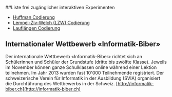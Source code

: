##Liste frei zugänglicher interaktiven Experimenten

- [Huffman Codierung](http://mgje.github.io/Codierung/Huffman.html)
- [Lempel-Ziv-Welch (LZW) Codierung](http://mgje.github.io/Codierung/LZW_Mittel.html)
- [Lauflängen Codierung](http://mgje.github.io/Codierung/Lauflaengen_Mini.html)




## Internationaler Wettbewerb «Informatik-Biber»

Der internationale Wettbewerb «Informatik-Biber» richtet sich an Schülerinnen und Schüler der Grundstufe (dritte bis zwölfte Klasse). Jeweils im November können ganze Schulklassen online während einer Lektion teilnehmen. Im Jahr 2013 wurden fast 10'000 Teilnehmende registriert. Der schweizerische Verein für Informatik in der Ausbildung (SVIA) organisiert die Durchführung des Wettbewerbs in der Schweiz. 
[http://informatik-biber.ch](http://informatik-biber.ch)
